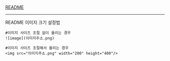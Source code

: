 [README](https://heropy.blog/2017/09/30/markdown/)


---
README 이미지 크기 설정법
```
#이미지 사이즈 조절 없이 올리는 경우
![image](이미지주소.png)

#이미지 사이즈 조절해서 올리는 경우
<img src="이미지주소.png" width="200" height="400"/>
```